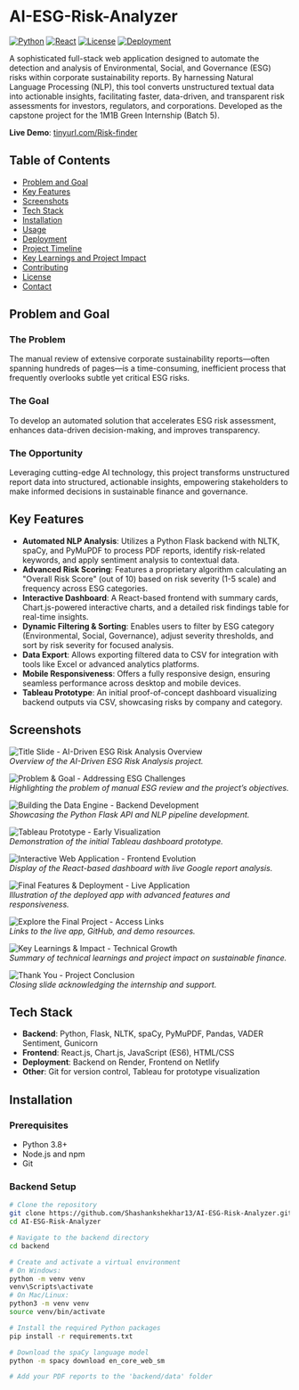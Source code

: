 # AI-ESG-Risk-Analyzer

[![Python](https://img.shields.io/badge/Python-3.8%2B-blue?style=flat&logo=python)](https://www.python.org/)
[![React](https://img.shields.io/badge/React-18-blue?style=flat&logo=react)](https://reactjs.org/)
[![License](https://img.shields.io/badge/License-MIT-green?style=flat)](https://opensource.org/licenses/MIT)
[![Deployment](https://img.shields.io/badge/Deployment-Render%20%26%20Netlify-brightgreen?style=flat)](https://render.com/)

A sophisticated full-stack web application designed to automate the detection and analysis of Environmental, Social, and Governance (ESG) risks within corporate sustainability reports. By harnessing Natural Language Processing (NLP), this tool converts unstructured textual data into actionable insights, facilitating faster, data-driven, and transparent risk assessments for investors, regulators, and corporations. Developed as the capstone project for the 1M1B Green Internship (Batch 5).

**Live Demo**: [tinyurl.com/Risk-finder](https://tinyurl.com/Risk-finder)

## Table of Contents

- [Problem and Goal](#problem-and-goal)
- [Key Features](#key-features)
- [Screenshots](#screenshots)
- [Tech Stack](#tech-stack)
- [Installation](#installation)
- [Usage](#usage)
- [Deployment](#deployment)
- [Project Timeline](#project-timeline)
- [Key Learnings and Project Impact](#key-learnings-and-project-impact)
- [Contributing](#contributing)
- [License](#license)
- [Contact](#contact)

## Problem and Goal

### The Problem
The manual review of extensive corporate sustainability reports—often spanning hundreds of pages—is a time-consuming, inefficient process that frequently overlooks subtle yet critical ESG risks.

### The Goal
To develop an automated solution that accelerates ESG risk assessment, enhances data-driven decision-making, and improves transparency.

### The Opportunity
Leveraging cutting-edge AI technology, this project transforms unstructured report data into structured, actionable insights, empowering stakeholders to make informed decisions in sustainable finance and governance.

## Key Features

- **Automated NLP Analysis**: Utilizes a Python Flask backend with NLTK, spaCy, and PyMuPDF to process PDF reports, identify risk-related keywords, and apply sentiment analysis to contextual data.
- **Advanced Risk Scoring**: Features a proprietary algorithm calculating an "Overall Risk Score" (out of 10) based on risk severity (1-5 scale) and frequency across ESG categories.
- **Interactive Dashboard**: A React-based frontend with summary cards, Chart.js-powered interactive charts, and a detailed risk findings table for real-time insights.
- **Dynamic Filtering & Sorting**: Enables users to filter by ESG category (Environmental, Social, Governance), adjust severity thresholds, and sort by risk severity for focused analysis.
- **Data Export**: Allows exporting filtered data to CSV for integration with tools like Excel or advanced analytics platforms.
- **Mobile Responsiveness**: Offers a fully responsive design, ensuring seamless performance across desktop and mobile devices.
- **Tableau Prototype**: An initial proof-of-concept dashboard visualizing backend outputs via CSV, showcasing risks by company and category.

## Screenshots

![Title Slide - AI-Driven ESG Risk Analysis Overview](images/title_slide.png)  
*Overview of the AI-Driven ESG Risk Analysis project.*

![Problem & Goal - Addressing ESG Challenges](images/problem_goal_slide.png)  
*Highlighting the problem of manual ESG review and the project’s objectives.*

![Building the Data Engine - Backend Development](images/data_engine_slide.png)  
*Showcasing the Python Flask API and NLP pipeline development.*

![Tableau Prototype - Early Visualization](images/tableau_prototype_slide.png)  
*Demonstration of the initial Tableau dashboard prototype.*

![Interactive Web Application - Frontend Evolution](images/web_app_slide.png)  
*Display of the React-based dashboard with live Google report analysis.*

![Final Features & Deployment - Live Application](images/final_features_slide.png)  
*Illustration of the deployed app with advanced features and responsiveness.*

![Explore the Final Project - Access Links](images/explore_project_slide.png)  
*Links to the live app, GitHub, and demo resources.*

![Key Learnings & Impact - Technical Growth](images/learnings_impact_slide.png)  
*Summary of technical learnings and project impact on sustainable finance.*

![Thank You - Project Conclusion](images/thank_you_slide.png)  
*Closing slide acknowledging the internship and support.*

## Tech Stack

- **Backend**: Python, Flask, NLTK, spaCy, PyMuPDF, Pandas, VADER Sentiment, Gunicorn
- **Frontend**: React.js, Chart.js, JavaScript (ES6), HTML/CSS
- **Deployment**: Backend on Render, Frontend on Netlify
- **Other**: Git for version control, Tableau for prototype visualization

## Installation

### Prerequisites
- Python 3.8+
- Node.js and npm
- Git

### Backend Setup
```bash
# Clone the repository
git clone https://github.com/Shashankshekhar13/AI-ESG-Risk-Analyzer.git
cd AI-ESG-Risk-Analyzer

# Navigate to the backend directory
cd backend

# Create and activate a virtual environment
# On Windows:
python -m venv venv
venv\Scripts\activate
# On Mac/Linux:
python3 -m venv venv
source venv/bin/activate

# Install the required Python packages
pip install -r requirements.txt

# Download the spaCy language model
python -m spacy download en_core_web_sm

# Add your PDF reports to the 'backend/data' folder
